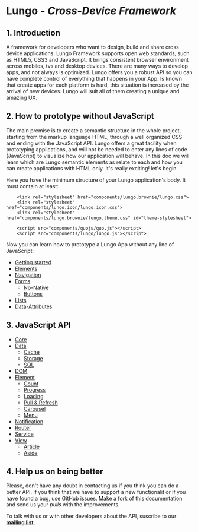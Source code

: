 Lungo - *Cross-Device Framework*
================================


## 1. Introduction
A framework for developers who want to design, build and share cross device applications. Lungo Framework supports open web standards, such as HTML5, CSS3 and JavaScript. It brings consistent browser environment across mobiles, tvs and desktop devices. There are many ways to develop apps, and not always is optimized. Lungo offers you a robust API so you can have complete control of everything that happens in your App. Is known that create apps for each platform is hard, this situation is increased by the arrival of new devices. Lungo will suit all of them creating a unique and amazing UX.

## 2. How to prototype without JavaScript
The main premise is to create a semantic structure in the whole project, starting from the markup language HTML, through a well organized CSS and ending with the JavaScript API. Lungo offers a great facility when prototyping applications, and will not be needed to enter any lines of code (JavaScript) to visualize how our application will behave. In this doc we will learn which are Lungo semantic elements as relate to each and how you can create applications with HTML only. It's really exciting! let's begin.

Here you have the minimum structure of your Lungo application's body. It must contain at least: 

```	
    <link rel="stylesheet" href="components/lungo.brownie/lungo.css">
    <link rel="stylesheet" href="components/lungo.icon/lungo.icon.css">
    <link rel="stylesheet" href="components/lungo.brownie/lungo.theme.css" id="theme-stylesheet">

	<script src="components/quojs/quo.js"></script>
	<script src="components/lungo/lungo.js"></script>
```

Now you can learn how to prototype a Lungo App without any line of JavaScript:

* [Getting started](https://github.com/tapquo/Lungo.js/blob/master/docs/EN/prototype/get_started.md)
* [Elements](https://github.com/tapquo/Lungo.js/blob/master/docs/EN/prototype/elements.md)
* [Navigation](https://github.com/tapquo/Lungo.js/blob/master/docs/EN/prototype/navigation.md)
* [Forms](http://)
	* [No-Native](http://)
	* [Buttons](http://)
* [Lists](http://)
* [Data-Attributes](http://)


## 3. JavaScript API

* [Core](http://)
* [Data](http://)
	* [Cache](http://) 	
	* [Storage](http://) 	
	* [SQL](http://) 
* [DOM](http://)
* [Element](http://)
	* [Count](http://) 	
	* [Progress](http://) 	
	* [Loading](http://) 
	* [Pull & Refresh](http://) 	
	* [Carousel](http://) 	
	* [Menu](http://) 
* [Notification](http://)
* [Router](http://)
* [Service](http://)
* [View](http://)
	* [Article](http://) 	
	* [Aside](http://) 	
	
## 4. Help us on being better
Please, don't have any doubt in contacting us if you think you can do a better API. If you think that we have to support a new functionalit or if you have found a bug, use GitHub issues. Make a fork of this documentation and send us your *pulls* with the improvements.

To talk with us or with other developers about the API, suscribe to our [**mailing list**](https://groups.google.com/forum/#!forum/lungojs).
